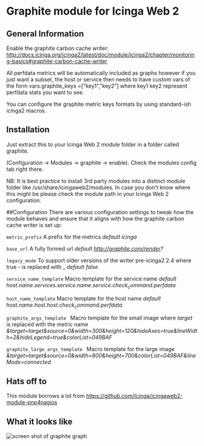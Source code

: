 # Graphite module for Icinga Web 2

## General Information

Enable the graphite carbon cache writer: http://docs.icinga.org/icinga2/latest/doc/module/icinga2/chapter/monitoring-basics#graphite-carbon-cache-writer

All perfdata metrics will be automatically included as graphs however if you just want a subset, the host or service then needs to have custom vars of the form vars.graphite_keys =["key1","key2"] where key1 key2 represent perfdata stats you want to see.

You can configure the graphite metric keys formats by using standard-ish icinga2 macros.
## Installation

Just extract this to your Icinga Web 2 module folder in a folder called graphite.

(Configuration -> Modules -> graphite -> enable). Check the modules config tab right there.

NB: It is best practice to install 3rd party modules into a distinct module
folder like /usr/share/icingaweb2/modules. In case you don't know where this
might be please check the module path in your Icinga Web 2 configuration.

##Configuration
There are various configuration settings to tweak how the module behaves and ensure that it aligns with how the graphite carbon cache writer is set up:

``metric_prefix``
A prefix for the metrics *default icinga*

``base_url``
A fully formed url *default http://graphite.com/render?*

``legacy_mode``
To support older versions of the writer pre-icinga2 2.4 where true - is replaced with _ *default false*

``service_name_template``
Macro template for the service name *default $host.name$.services.$service.name$.$service.check_command$.perfdata*

``host_name_template``
Macro template for the host name *default $host.name$.host.$host.check_command$.perfdata*

``graphite_args_template ``
Macro template for the small image where $target$ is replaced with the metric name *&target=$target$&source=0&width=300&height=120&hideAxes=true&lineWidth=2&hideLegend=true&colorList=049BAF*

``graphite_large_args_template ``
Macro template for the large image *&target=$target$&source=0&width=800&height=700&colorList=049BAF&lineMode=connected*

## Hats off to

This module borrows a lot from https://github.com/Icinga/icingaweb2-module-pnp4nagios

## What it looks like		

![screen shot of graphite graph](https://raw.githubusercontent.com/philiphoy/icingaweb2-module-graphite/master/Capture.PNG)
